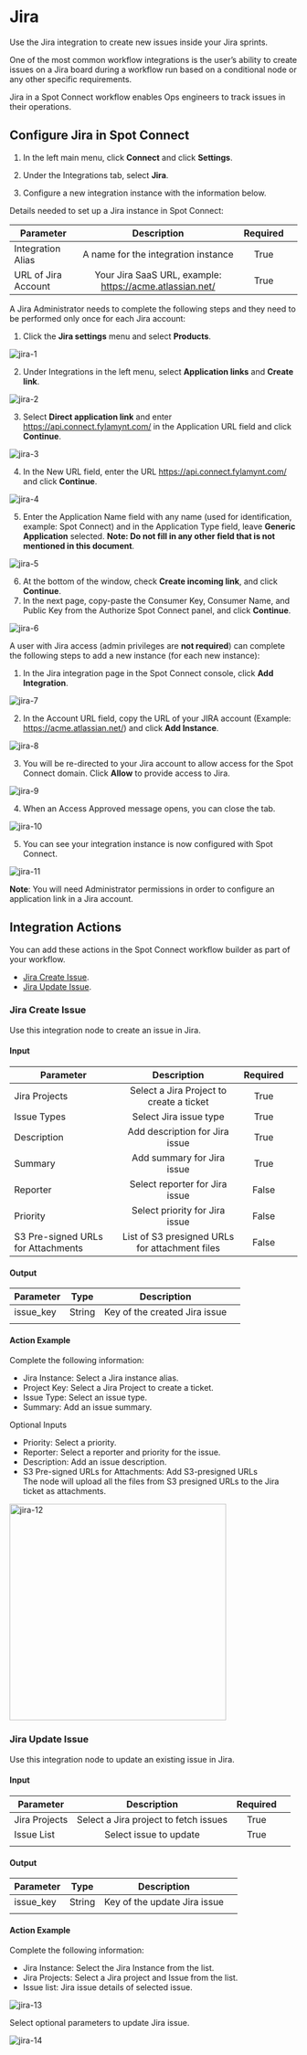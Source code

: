 # Jira

Use the Jira integration to create new issues inside your Jira sprints. 

One of the most common workflow integrations is the user’s ability to create issues on a Jira board during a workflow run based on a conditional node or any other specific requirements. 

Jira in a Spot Connect workflow enables Ops engineers to track issues in their operations. 

## Configure Jira in Spot Connect 

1. In the left main menu, click **Connect** and click **Settings**.  

2. Under the Integrations tab, select **Jira**.   

3. Configure a new integration instance with the information below. 

Details needed to set up a Jira instance in Spot Connect: 

|       Parameter           |                            Description                        |      Required  |   |
|---------------------------|:-------------------------------------------------------------:|:--------------:|---|
|      Integration Alias    |     A name for the integration instance                       |     True       |   |
|      URL of Jira Account  |     Your Jira SaaS URL, example: https://acme.atlassian.net/  |     True       |   |

A Jira Administrator needs to complete the following steps and they need to be performed only once for each Jira account: 

1. Click the **Jira settings** menu and select **Products**.

![jira-1](https://github.com/spotinst/help/assets/106514736/7f894ea5-ee91-4bb0-b1f2-0a65ec05dbc0)

2. Under Integrations in the left menu, select **Application links** and **Create link**. 

![jira-2](https://github.com/spotinst/help/assets/106514736/b2cbc013-966d-4a2e-8b83-fcf9d7c1ee33)

3. Select **Direct application link** and enter https://api.connect.fylamynt.com/ in the Application URL field and click **Continue**. 

![jira-3](https://github.com/spotinst/help/assets/106514736/3139f379-7ef2-4cad-962e-5b39608baa73)

4. In the New URL field, enter the URL https://api.connect.fylamynt.com/ and click **Continue**. 

![jira-4](https://github.com/spotinst/help/assets/106514736/f93ea210-96fd-4678-9129-87b3b2f181cd)

5. Enter the Application Name field with any name (used for identification, example: Spot Connect) and in the Application Type field, leave **Generic Application** selected. **Note: Do not fill in any other field that is not mentioned in this document**. 

![jira-5](https://github.com/spotinst/help/assets/106514736/c71e95b8-3b2d-4cff-bf76-573c38f28a93)

6. At the bottom of the window, check **Create incoming link**, and click **Continue**. 
7. In the next page, copy-paste the Consumer Key, Consumer Name, and Public Key from the Authorize Spot Connect panel, and click **Continue**. 

![jira-6](https://github.com/spotinst/help/assets/106514736/5a319980-78ce-4a08-b987-f385056e5cf7)

A user with Jira access (admin privileges are **not required**) can complete the following steps to add a new instance (for each new instance):  

1. In the Jira integration page in the Spot Connect console, click **Add Integration**. 

![jira-7](https://github.com/spotinst/help/assets/106514736/912e1e90-1151-43b1-8e1a-b817774ffd83)

2. In the Account URL field, copy the URL of your JIRA account (Example: https://acme.atlassian.net/) and click **Add Instance**. 

![jira-8](https://github.com/spotinst/help/assets/106514736/4afbb991-1d1a-4d08-bae4-42177ae5970f)

3. You will be re-directed to your Jira account to allow access for the Spot Connect domain. Click **Allow** to provide access to Jira. 

![jira-9](https://github.com/spotinst/help/assets/106514736/37dbf0c0-dfdc-4bf0-84e6-75d4519f9c47)

4. When an Access Approved message opens, you can close the tab. 

![jira-10](https://github.com/spotinst/help/assets/106514736/40e7c759-d915-4ed1-a03a-58af7da5b71a)
 
5. You can see your integration instance is now configured with Spot Connect. 

![jira-11](https://github.com/spotinst/help/assets/106514736/a05fc488-0925-4f73-bc26-f88256c4ce75)

**Note**: You will need Administrator permissions in order to configure an application link in a Jira account. 

## Integration Actions 

You can add these actions in the Spot Connect workflow builder as part of your workflow. 

* [Jira Create Issue](https://docs.spot.io/spot-connect/integrations/jira?id=jira-create-issue). 
* [Jira Update Issue](https://docs.spot.io/spot-connect/integrations/jira?id=jira-update-issue). 

### Jira Create Issue 

Use this integration node to create an issue in Jira. 

#### Input

|       Parameter                          |                       Description                   |      Required  |   |
|------------------------------------------|:---------------------------------------------------:|:--------------:|---|
|      Jira Projects                       |     Select a Jira Project to create a ticket        |     True       |   |
|      Issue Types                         |     Select Jira issue type                          |     True       |   |
|      Description                         |     Add description for Jira issue                  |     True       |   |
|      Summary                             |     Add summary for Jira issue                      |     True       |   |
|      Reporter                            |     Select reporter for Jira issue                  |     False      |   |
|      Priority                            |     Select priority for Jira issue                  |     False      |   |
|      S3 Pre-signed URLs for Attachments  |     List of S3 presigned URLs for attachment files  |     False      |   |

#### Output

|       Parameter  |       Type  |               Description           |   |
|------------------|:-----------:|:-----------------------------------:|---|
|      issue_key   |     String  |     Key of the created Jira issue   |   |
|                  |             |                                     |   |

#### Action Example 

Complete the following information: 

* Jira Instance: Select a Jira instance alias. 
* Project Key: Select a Jira Project to create a ticket. 
* Issue Type: Select an issue type.  
* Summary: Add an issue summary. 

Optional Inputs  

* Priority: Select a priority. 
* Reporter: Select a reporter and priority for the issue. 
* Description: Add an issue description. 
* S3 Pre-signed URLs for Attachments: Add S3-presigned URLs  
The node will upload all the files from S3 presigned URLs to the Jira ticket as attachments. 

<img width="379" alt="jira-12" src="https://github.com/spotinst/help/assets/106514736/5cb61572-9a68-4507-8724-645b65dabaf1">

### Jira Update Issue 

Use this integration node to update an existing issue in Jira. 

#### Input 

|       Parameter     |                   Description              |      Required  |   |
|---------------------|:------------------------------------------:|:--------------:|---|
|      Jira Projects  |     Select a Jira project to fetch issues  |     True       |   |
|      Issue List     |     Select issue to update                 |     True       |   |
|                     |                                            |                |   |

#### Output 

|       Parameter  |       Type  |               Description          |   |
|------------------|:-----------:|:----------------------------------:|---|
|      issue_key   |     String  |     Key of the update Jira issue   |   |
|                  |             |                                    |   |

#### Action Example 

Complete the following information:  

* Jira Instance: Select the Jira Instance from the list. 
* Jira Projects: Select a Jira project and Issue from the list. 
* Issue list: Jira issue details of selected issue. 

![jira-13](https://github.com/spotinst/help/assets/106514736/40253738-2b20-4cee-99b2-35dfda53d6da) 

Select optional parameters to update Jira issue. 

![jira-14](https://github.com/spotinst/help/assets/106514736/c53c5ddd-7896-4f79-932a-734a59769a8e)

 





 
